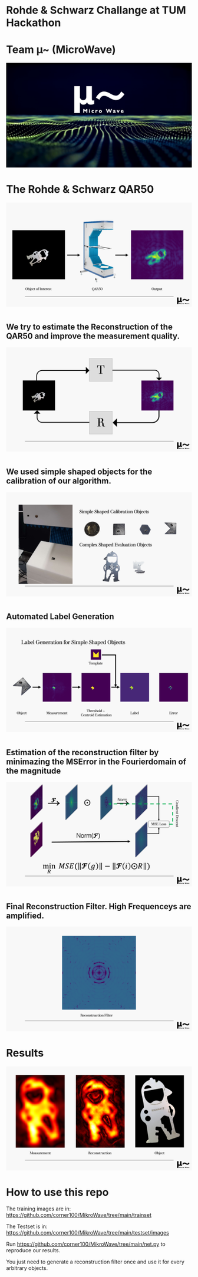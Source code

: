 # Rohde & Schwarz Challange at TUM Hackathon
# Team µ~ (MicroWave)
![MikroWave](https://github.com/corner100/MikroWave/blob/main/images/Slide1.png)

# The Rohde & Schwarz QAR50
![MikroWave](https://github.com/corner100/MikroWave/blob/main/images/Slide2.png)

#
## We try to estimate the Reconstruction of the QAR50 and improve the measurement quality.
![MikroWave](https://github.com/corner100/MikroWave/blob/main/images/Slide3.png)

#
## We used simple shaped objects for the calibration of our algorithm.
![MikroWave](https://github.com/corner100/MikroWave/blob/main/images/Slide4.png)

#
## Automated Label Generation
![MikroWave](https://github.com/corner100/MikroWave/blob/main/images/Slide5.png)

#
## Estimation of the reconstruction filter by minimazing the MSError in the Fourierdomain of the magnitude
![MikroWave](https://github.com/corner100/MikroWave/blob/main/images/Slide6.png)

#
## Final Reconstruction Filter. High Frequenceys are amplified.
![MikroWave](https://github.com/corner100/MikroWave/blob/main/images/Slide7.png)
# Results
![MikroWave](https://github.com/corner100/MikroWave/blob/main/images/Slide8.png)

# How to use this repo

The training images are in:
https://github.com/corner100/MikroWave/tree/main/trainset

The Testset is in:
https://github.com/corner100/MikroWave/tree/main/testset/images

Run
https://github.com/corner100/MikroWave/tree/main/net.py
to reproduce our results.

You just need to generate a reconstruction filter once and use it for every arbitrary objects.
